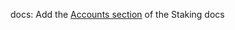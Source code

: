 docs: Add the [Accounts section] of the Staking docs

[Accounts section]: docs/consensus/staking.md#accounts
